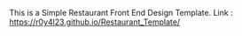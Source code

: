 This is a Simple Restaurant Front End Design Template.
Link : https://r0y4l23.github.io/Restaurant_Template/
